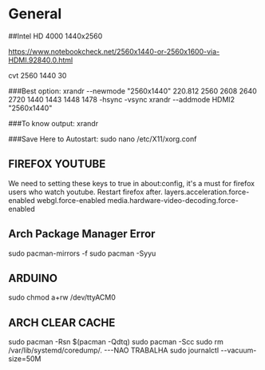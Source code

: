 # General

##Intel HD 4000 1440x2560

https://www.notebookcheck.net/2560x1440-or-2560x1600-via-HDMI.92840.0.html

cvt 2560 1440 30

###Best option:
xrandr --newmode "2560x1440" 220.812 2560 2608 2640 2720 1440 1443 1448 1478 -hsync -vsync
xrandr --addmode HDMI2 "2560x1440"

###To know output: 
xrandr

###Save Here to Autostart:
sudo nano /etc/X11/xorg.conf


## FIREFOX YOUTUBE 
We need to setting these keys to true in about:config, it's a must for firefox users who watch youtube. Restart firefox after. layers.acceleration.force-enabled 
webgl.force-enabled 
media.hardware-video-decoding.force-enabled 

## Arch Package Manager Error
sudo pacman-mirrors -f
sudo pacman -Syyu

## ARDUINO
sudo chmod a+rw /dev/ttyACM0

## ARCH CLEAR CACHE
sudo pacman -Rsn $(pacman -Qdtq)
sudo pacman -Scc
sudo rm /var/lib/systemd/coredump/. ---NAO TRABALHA
sudo journalctl --vacuum-size=50M


